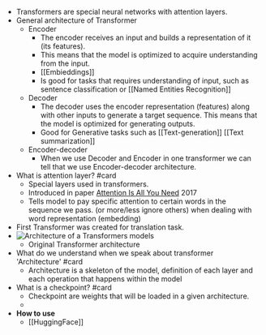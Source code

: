 - Transformers are special neural networks with attention layers.
- General architecture of Transformer
	- Encoder
		- The encoder receives an input and builds a representation of it (its features).
		- This means that the model is optimized to acquire understanding from the input.
		- [[Embieddings]]
		- Is good for tasks that requires understanding of input, such as sentence classification or [[Named Entities Recognition]]
	- Decoder
		- The decoder uses the encoder representation (features) along with other inputs to generate a target sequence. This means that the model is optimized for generating outputs.
		- Good for Generative tasks such as [[Text-generation]] [[Text summarization]]
	- Encoder-decoder
		- When we use Decoder and Encoder in one transformer we can tell that we use Encoder-decoder architecture.
- What is attention layer? #card
	- Special layers used in transformers.
	- Introduced in paper [Attention Is All You Need](https://arxiv.org/abs/1706.03762) 2017
	- Tells model to pay specific attention to certain words in the sequence we pass. (or more/less ignore others) when dealing with word representation (embedding)
- First Transformer was created for translation task.
- ![Architecture of a Transformers models](https://huggingface.co/datasets/huggingface-course/documentation-images/resolve/main/en/chapter1/transformers.svg)
	- Original Transformer architecture
- What do we understand when we speak about transformer 'Architecture' #card
	- Architecture is a skeleton of the model, definition of each layer and each operation that happens within the model
- What is a checkpoint? #card
	- Checkpoint are weights that will be loaded in a given architecture.
	-
- **How to use**
	- [[HuggingFace]]